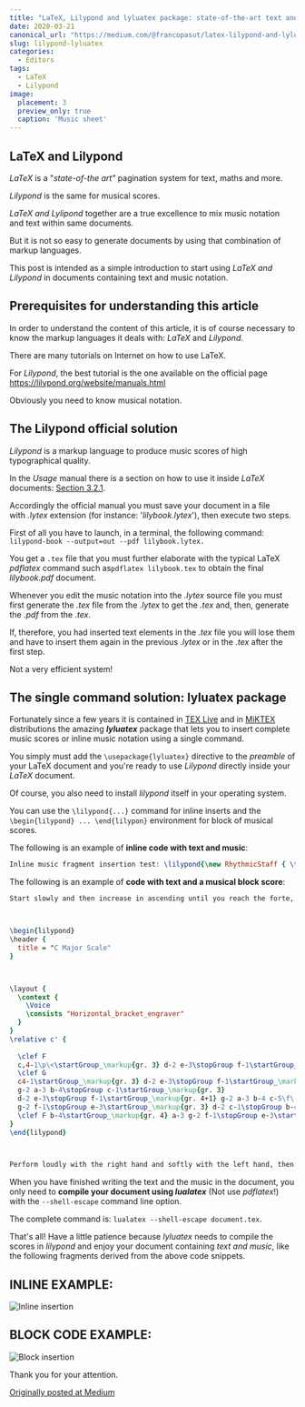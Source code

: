 ```yaml
---
title: "LaTeX, Lilypond and lyluatex package: state-of-the-art text and music typesetting"
date: 2020-03-21
canonical_url: "https://medium.com/@francopasut/latex-lilypond-and-lyluatex-package-state-of-the-art-text-and-music-typesetting-f7c8d79ac66e/"
slug: lilypond-lyluatex
categories:
  - Editors
tags:
  - LaTeX
  - Lilypond
image:
  placement: 3
  preview_only: true
  caption: 'Music sheet'
---
```






## LaTeX and Lilypond  ##

*LaTeX* is a \"*state-of-the art\"* pagination system for text, maths
and more.

*Lilypond* is the same for musical scores.

*LaTeX and Lylipond* together are a true excellence to mix music
notation and text within same documents.

But it is not so easy to generate documents by using that combination of markup languages.

This post is intended as a simple introduction to start using *LaTeX and Lilypond* in documents containing text and music notation.

## Prerequisites for understanding this article  ##

In order to understand the content of this article, it is of course necessary to know the markup languages it deals with: *LaTeX* and *Lilypond*.

There are many tutorials on Internet on how to use LaTeX.

For *Lilypond*, the best tutorial is the one available on the official
page \
<https://lilypond.org/website/manuals.html>

Obviously you need to know musical notation.

## The Lilypond official solution  ##

*Lilypond* is a markup language to produce music scores of high typographical quality.

In the *Usage* manual there is a section on how to use it inside *LaTeX* documents: [Section 3.2.1](https://lilypond.org/doc/v2.22/Documentation/usage/latex).

Accordingly the official manual you must save your document in a file with *.lytex* extension (for instance: '*lilybook.lytex*'), then execute two steps.

First of all you have to launch, in a terminal, the following command:
`lilypond-book --output=out --pdf lilybook.lytex.`

You get a `.tex` file that you must further elaborate with the typical LaTeX *pdflatex* command such as`pdflatex lilybook.tex` to obtain the final *lilybook.pdf* document.

Whenever you edit the music notation into the *.lytex* source file you must first generate the *.tex* file from the *.lytex* to get the *.tex* and, then, generate the *.pdf* from the *.tex*.

If, therefore, you had inserted text elements in the *.tex* file you will lose them and have to insert them again in the previous *.lytex* or in the *.tex* after the first step.

Not a very efficient system!

## The single command solution: lyluatex package  ##

Fortunately since a few years it is contained in [TEX Live](https://ctan.org/pkg/texlive) and in [MiKTEX](https://ctan.org/pkg/miktex) distributions the amazing ***lyluatex*** package that lets you to insert complete music scores or inline music notation using a single command.

You simply must add the `\usepackage{lyluatex}` directive to the *preamble* of your LaTeX document and you're ready to use *Lilypond* directly inside your *LaTeX* document.

Of course, you also need to install *lilypond* itself in your operating system.

You can use the `\lilypond{...}` command for inline inserts and the `\begin{lilypond} ... \end{lilypon}` environment for block of musical scores.

The following is an example of **inline code with text and music**:

```lilypond 
Inline music fragment insertion test: \lilypond{\new RhythmicStaff { \time 3/4 c4( c16) c c c c c c c \bar "|."}}
```

The following is an example of **code with text and a musical block
score**:

```lilypond
Start slowly and then increase in ascending until you reach the forte, then decrease in descending until you reach the piano. Then repeat the scales (always in groups of three) with the colors in reverse, that is to start strong and decrease ifno to the floor in ascending, then increase to the strong in descending.



\begin{lilypond}
\header {
  title = "C Major Scale"
}



\layout {
  \context {
    \Voice
    \consists "Horizontal_bracket_engraver"
  }
}
\relative c' {
  
  \clef F 
  c,4-1\p\<\startGroup_\markup{gr. 3} d-2 e-3\stopGroup f-1\startGroup_\markup{gr. 4} g-2 a-3 b-4 \stopGroup
  \clef G
  c4-1\startGroup_\markup{gr. 3} d-2 e-3\stopGroup f-1\startGroup_\markup{gr. 4}
  g-2 a-3 b-4\stopGroup c-1\startGroup_\markup{gr. 3}
  d-2 e-3\stopGroup f-1\startGroup_\markup{gr. 4+1} g-2 a-3 b-4 c-5\f\!\stopGroup b-4\>\startGroup_\markup{gr. 4} a-3
  g-2 f-1\stopGroup e-3\startGroup_\markup{gr. 3} d-2 c-1\stopGroup b-4\startGroup_\markup{gr. 4} a-3 g-2 f-1\stopGroup e-3\startGroup_\markup{gr. 3} d-2 c-1\stopGroup
  \clef F b-4\startGroup_\markup{gr. 4} a-3 g-2 f-1\stopGroup e-3\startGroup_\markup{gr. 3} d-2 c-1\p\!\stopGraceMusic r
}
\end{lilypond}



Perform loudly with the right hand and softly with the left hand, then vice versa. Then switch the \textit{crescendo} and \textit{diminuendo} between the two hands.
```

When you have finished writing the text and the music in the document, you only need to **compile your document using *lualatex*** (Not use *pdflatex*!) with the `--shell-escape` command line option.

The complete command is: `lualatex --shell-escape document.tex`.

That's all! Have a little patience because *lyluatex* needs to compile the scores in *lilypond* and enjoy your document containing *text and music*, like the following fragments derived from the above code snippets.

## INLINE EXAMPLE:  ##

![Inline
insertion](/img/inline-music-fragment.png)

## BLOCK CODE EXAMPLE:  ##

![Block
insertion](/img/block-music-fragment.png)

Thank you for your attention.


[Originally posted at Medium](https://medium.com/@francopasut/latex-lilypond-and-lyluatex-package-state-of-the-art-text-and-music-typesetting-f7c8d79ac66e)
